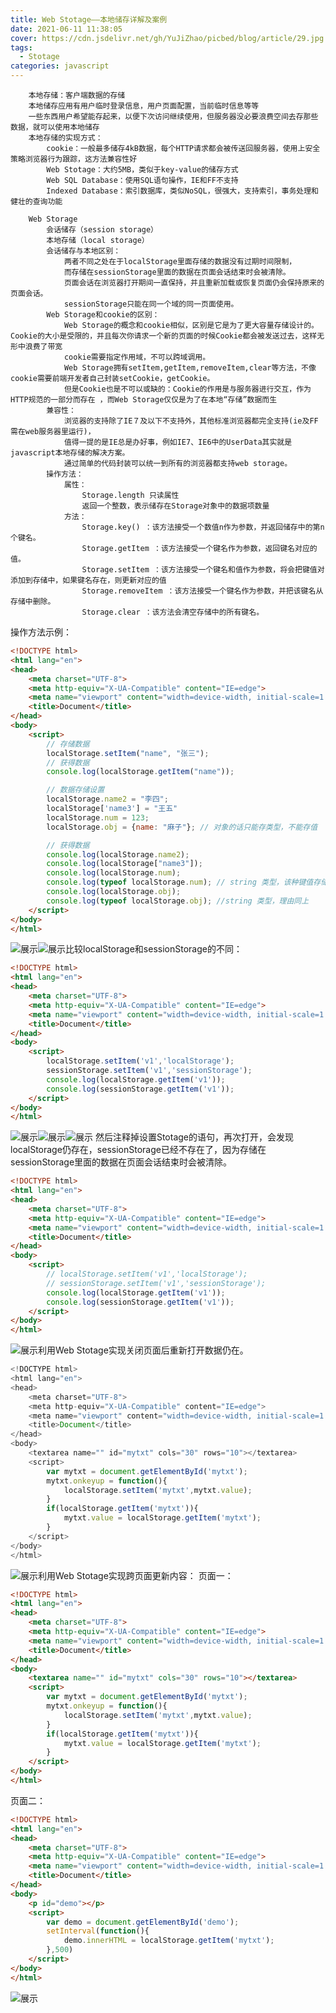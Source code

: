 ```yaml
---
title: Web Stotage——本地储存详解及案例
date: 2021-06-11 11:38:05
cover: https://cdn.jsdelivr.net/gh/YuJiZhao/picbed/blog/article/29.jpg
tags: 
  - Stotage
categories: javascript
---
```


        本地存储：客户端数据的存储
        本地储存应用有用户临时登录信息，用户页面配置，当前临时信息等等
        一些东西用户希望能存起来，以便下次访问继续使用，但服务器没必要浪费空间去存那些数据，就可以使用本地储存
        本地存储的实现方式：
            cookie：一般最多储存4kB数据，每个HTTP请求都会被传送回服务器，使用上安全策略浏览器行为跟踪，这方法兼容性好
            Web Stotage：大约5MB，类似于key-value的储存方式
            Web SQL Database：使用SQL语句操作，IE和FF不支持
            Indexed Database：索引数据库，类似NoSQL，很强大，支持索引，事务处理和健壮的查询功能
            
        Web Storage
            会话储存（session storage）
            本地存储（local storage）
            会话储存与本地区别：
                两者不同之处在于localStorage里面存储的数据没有过期时间限制，
                而存储在sessionStorage里面的数据在页面会话结束时会被清除。
                页面会话在浏览器打开期间一直保持，并且重新加载或恢复页面仍会保持原来的页面会话。
                sessionStorage只能在同一个域的同一页面使用。
            Web Storage和cookie的区别：
                Web Storage的概念和cookie相似，区别是它是为了更大容量存储设计的。Cookie的大小是受限的，并且每次你请求一个新的页面的时候Cookie都会被发送过去，这样无形中浪费了带宽
                cookie需要指定作用域，不可以跨域调用。
                Web Storage拥有setItem,getItem,removeItem,clear等方法，不像cookie需要前端开发者自己封装setCookie，getCookie。
                但是Cookie也是不可以或缺的：Cookie的作用是与服务器进行交互，作为HTTP规范的一部分而存在 ，而Web Storage仅仅是为了在本地“存储”数据而生
            兼容性：
                浏览器的支持除了IE７及以下不支持外，其他标准浏览器都完全支持(ie及FF需在web服务器里运行)，
                值得一提的是IE总是办好事，例如IE7、IE6中的UserData其实就是javascript本地存储的解决方案。
                通过简单的代码封装可以统一到所有的浏览器都支持web storage。
            操作方法：
                属性：
                    Storage.length 只读属性
                    返回一个整数，表示储存在Storage对象中的数据项数量
                方法：
                    Storage.key() ：该方法接受一个数值n作为参数，并返回储存中的第n个键名。
                    Storage.getItem ：该方法接受一个键名作为参数，返回键名对应的值。
                    Storage.setItem ：该方法接受一个键名和值作为参数，将会把键值对添加到存储中，如果键名存在，则更新对应的值
                    Storage.removeItem ：该方法接受一个键名作为参数，并把该键名从存储中删除。
                    Storage.clear ：该方法会清空存储中的所有键名。
 
 
操作方法示例：
```html
<!DOCTYPE html>
<html lang="en">
<head>
    <meta charset="UTF-8">
    <meta http-equiv="X-UA-Compatible" content="IE=edge">
    <meta name="viewport" content="width=device-width, initial-scale=1.0">
    <title>Document</title>
</head>
<body>
    <script>
        // 存储数据
        localStorage.setItem("name", "张三");
        // 获得数据
        console.log(localStorage.getItem("name"));

        // 数据存储设置
        localStorage.name2 = "李四";
        localStorage['name3'] = "王五"
        localStorage.num = 123;
        localStorage.obj = {name: "麻子"}; // 对象的话只能存类型，不能存值

        // 获得数据
        console.log(localStorage.name2);
        console.log(localStorage["name3"]);
        console.log(localStorage.num);
        console.log(typeof localStorage.num); // string 类型，该种键值存储只能存字符串类型
        console.log(localStorage.obj);
        console.log(typeof localStorage.obj); //string 类型，理由同上
    </script>
</body>
</html>
```
![展示](https://img-blog.csdnimg.cn/2021061110403649.png?x-oss-process=image/watermark,type_ZmFuZ3poZW5naGVpdGk,shadow_10,text_aHR0cHM6Ly9ibG9nLmNzZG4ubmV0L3Rvbmdrb25neXU=,size_16,color_FFFFFF,t_70)![展示](https://img-blog.csdnimg.cn/20210611104306402.png?x-oss-process=image/watermark,type_ZmFuZ3poZW5naGVpdGk,shadow_10,text_aHR0cHM6Ly9ibG9nLmNzZG4ubmV0L3Rvbmdrb25neXU=,size_16,color_FFFFFF,t_70)比较localStorage和sessionStorage的不同：

```html
<!DOCTYPE html>
<html lang="en">
<head>
    <meta charset="UTF-8">
    <meta http-equiv="X-UA-Compatible" content="IE=edge">
    <meta name="viewport" content="width=device-width, initial-scale=1.0">
    <title>Document</title>
</head>
<body>
    <script>
        localStorage.setItem('v1','localStorage');
        sessionStorage.setItem('v1','sessionStorage');
        console.log(localStorage.getItem('v1'));
        console.log(sessionStorage.getItem('v1'));
    </script>
</body>
</html>
```
![展示](https://img-blog.csdnimg.cn/20210611110239853.png?x-oss-process=image/watermark,type_ZmFuZ3poZW5naGVpdGk,shadow_10,text_aHR0cHM6Ly9ibG9nLmNzZG4ubmV0L3Rvbmdrb25neXU=,size_16,color_FFFFFF,t_70)![展示](https://img-blog.csdnimg.cn/20210611110257919.png?x-oss-process=image/watermark,type_ZmFuZ3poZW5naGVpdGk,shadow_10,text_aHR0cHM6Ly9ibG9nLmNzZG4ubmV0L3Rvbmdrb25neXU=,size_16,color_FFFFFF,t_70)![展示](https://img-blog.csdnimg.cn/20210611110311676.png?x-oss-process=image/watermark,type_ZmFuZ3poZW5naGVpdGk,shadow_10,text_aHR0cHM6Ly9ibG9nLmNzZG4ubmV0L3Rvbmdrb25neXU=,size_16,color_FFFFFF,t_70)
然后注释掉设置Stotage的语句，再次打开，会发现localStorage仍存在，sessionStorage已经不存在了，因为存储在sessionStorage里面的数据在页面会话结束时会被清除。

```html
<!DOCTYPE html>
<html lang="en">
<head>
    <meta charset="UTF-8">
    <meta http-equiv="X-UA-Compatible" content="IE=edge">
    <meta name="viewport" content="width=device-width, initial-scale=1.0">
    <title>Document</title>
</head>
<body>
    <script>
        // localStorage.setItem('v1','localStorage');
        // sessionStorage.setItem('v1','sessionStorage');
        console.log(localStorage.getItem('v1'));
        console.log(sessionStorage.getItem('v1'));
    </script>
</body>
</html>
```
![展示](https://img-blog.csdnimg.cn/20210611110507436.png?x-oss-process=image/watermark,type_ZmFuZ3poZW5naGVpdGk,shadow_10,text_aHR0cHM6Ly9ibG9nLmNzZG4ubmV0L3Rvbmdrb25neXU=,size_16,color_FFFFFF,t_70)利用Web Stotage实现关闭页面后重新打开数据仍在。

```js
<!DOCTYPE html>
<html lang="en">
<head>
    <meta charset="UTF-8">
    <meta http-equiv="X-UA-Compatible" content="IE=edge">
    <meta name="viewport" content="width=device-width, initial-scale=1.0">
    <title>Document</title>
</head>
<body>
    <textarea name="" id="mytxt" cols="30" rows="10"></textarea>
    <script>
        var mytxt = document.getElementById('mytxt');
        mytxt.onkeyup = function(){
            localStorage.setItem('mytxt',mytxt.value);
        }
        if(localStorage.getItem('mytxt')){
            mytxt.value = localStorage.getItem('mytxt');
        }
    </script>
</body>
</html>
```
![展示](https://img-blog.csdnimg.cn/20210611111653768.png?x-oss-process=image/watermark,type_ZmFuZ3poZW5naGVpdGk,shadow_10,text_aHR0cHM6Ly9ibG9nLmNzZG4ubmV0L3Rvbmdrb25neXU=,size_16,color_FFFFFF,t_70)利用Web Stotage实现跨页面更新内容：
页面一：

```html
<!DOCTYPE html>
<html lang="en">
<head>
    <meta charset="UTF-8">
    <meta http-equiv="X-UA-Compatible" content="IE=edge">
    <meta name="viewport" content="width=device-width, initial-scale=1.0">
    <title>Document</title>
</head>
<body>
    <textarea name="" id="mytxt" cols="30" rows="10"></textarea>
    <script>
        var mytxt = document.getElementById('mytxt');
        mytxt.onkeyup = function(){
            localStorage.setItem('mytxt',mytxt.value);
        }
        if(localStorage.getItem('mytxt')){
            mytxt.value = localStorage.getItem('mytxt');
        }
    </script>
</body>
</html>
```

页面二：
```html
<!DOCTYPE html>
<html lang="en">
<head>
    <meta charset="UTF-8">
    <meta http-equiv="X-UA-Compatible" content="IE=edge">
    <meta name="viewport" content="width=device-width, initial-scale=1.0">
    <title>Document</title>
</head>
<body>
    <p id="demo"></p>
    <script>
        var demo = document.getElementById('demo');
        setInterval(function(){
            demo.innerHTML = localStorage.getItem('mytxt');
        },500)
    </script>
</body>
</html>
```
![展示](https://img-blog.csdnimg.cn/2021061111345927.png?x-oss-process=image/watermark,type_ZmFuZ3poZW5naGVpdGk,shadow_10,text_aHR0cHM6Ly9ibG9nLmNzZG4ubmV0L3Rvbmdrb25neXU=,size_16,color_FFFFFF,t_70)
